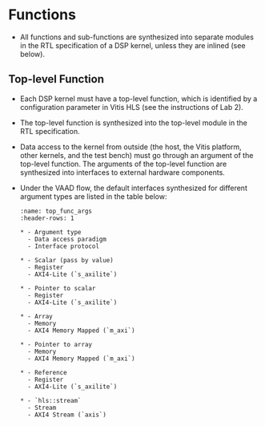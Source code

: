 # Functions

* All functions and sub-functions are synthesized into separate
  modules in the RTL specification of a DSP kernel, unless they are
  inlined (see below).
  
## Top-level Function
* Each DSP kernel must have a top-level function, which is identified
  by a configuration parameter in Vitis HLS (see the instructions of
  Lab 2). 

* The top-level function is synthesized into the top-level module in
  the RTL specification.

* Data access to the kernel from outside (the host, the Vitis platform, other
  kernels, and the test bench) must go through an argument of the
  top-level function. The arguments of the top-level function are
  synthesized into interfaces to external hardware components. 

* Under the VAAD flow, the default interfaces synthesized for
  different argument types are listed in the table below:
  ```{list-table} Default access paradigms for different types of top-level arguments under the VAAD flow
  :name: top_func_args
  :header-rows: 1

  * - Argument type
    - Data access paradigm
    - Interface protocol

  * - Scalar (pass by value)
    - Register
    - AXI4-Lite (`s_axilite`)

  * - Pointer to scalar
    - Register
    - AXI4-Lite (`s_axilite`)

  * - Array
    - Memory
    - AXI4 Memory Mapped (`m_axi`)
  
  * - Pointer to array
    - Memory
    - AXI4 Memory Mapped (`m_axi`)
  
  * - Reference
    - Register
    - AXI4-Lite (`s_axilite`)

  * - `hls::stream`
    - Stream
    - AXI4 Stream (`axis`) 

  ```
